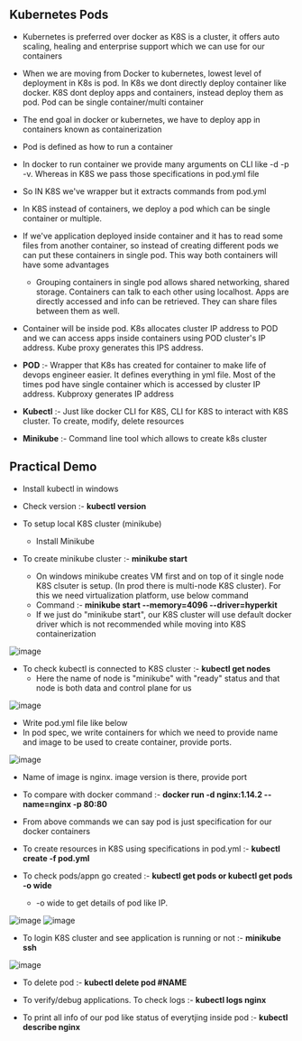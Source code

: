 Kubernetes Pods
-
- Kubernetes is preferred over docker as K8S is a cluster, it offers auto scaling, healing and enterprise support which we can use for our containers
- When we are moving from Docker to kubernetes, lowest level of deployment in K8s is pod. In K8s we dont directly deploy container like docker. K8S dont deploy apps and containers, instead deploy them as pod. Pod can be single container/multi container
- The end goal in docker or kubernetes, we have to deploy app in containers known as containerization

- Pod is defined as how to run a container
- In docker to run container we provide many arguments on CLI like -d -p -v. Whereas in K8S we pass those specifications in pod.yml file
- So IN K8S we've wrapper but it extracts commands from pod.yml

- In K8S instead of containers, we deploy a pod which can be single container or multiple. 
- If we've application deployed inside container and it has to read some files from another container, so instead of creating different pods we can put these containers in single pod. This way both containers will have some advantages
  - Grouping containers in single pod allows shared networking, shared storage. Containers can talk to each other using localhost. Apps are directly accessed and info can be retrieved. They can share files between them as well.
 - Container will be inside pod. K8s allocates cluster IP address to POD and we can access apps inside containers using POD cluster's IP address. Kube proxy generates this IPS address.

 - **POD** :- Wrapper that K8s has created for container to make life of devops engineer easier. It defines everything in yml file. Most of the times pod have single container which is accessed by cluster IP address. Kubproxy generates IP address

 - **Kubectl** :- Just like docker CLI for K8S, CLI for K8S to interact with K8S cluster. To create, modify, delete resources

 - **Minikube** :- Command line tool which allows to create k8s cluster

Practical Demo
-
- Install kubectl in windows
- Check version :- **kubectl version**
- To setup local K8S cluster (minikube)
  - Install Minikube
 
- To create minikube cluster :- **minikube start**
  - On windows minikube creates VM first and on top of it single node K8S clsuter is setup. (In prod there is multi-node K8S cluster). For this we need virtualization platform, use below command
  - Command :- **minikube start --memory=4096 --driver=hyperkit**
  - If we just do "minikube start", our K8S cluster will use default docker driver which is not recommended while moving into K8S containerization
 
![image](https://github.com/user-attachments/assets/c4c4c2e1-b60b-43ec-8628-2b9dd698c095)

- To check kubectl is connected to K8S cluster :- **kubectl get nodes**
  - Here the name of node is "minikube" with "ready" status and that node is both data and control plane for us
 
![image](https://github.com/user-attachments/assets/b0b10956-4fbb-47ad-a89d-06819983835e)


- Write pod.yml file like below
- In pod spec, we write containers for which we need to provide name and image to be used to create container, provide ports. 

![image](https://github.com/user-attachments/assets/3b46f110-7e2e-4aaf-a9bb-fe9f1f486a42)

- Name of image is nginx. image version is there, provide port
- To compare with docker command :- **docker run -d nginx:1.14.2 --name=nginx -p 80:80**
- From above commands we can say pod is just specification for our docker containers

- To create resources in K8S using specifications in pod.yml :- **kubectl create -f pod.yml**
- To check pods/appn go created :- **kubectl get pods or kubectl get pods -o wide**
  - -o wide to get details of pod like IP. 

![image](https://github.com/user-attachments/assets/a3340cb7-6e0b-4482-8172-2d9bdbb6e6f8)
![image](https://github.com/user-attachments/assets/7a66204e-5746-46d7-8f3e-7fbf64f2b4ac)
  
- To login K8S cluster and see application is running or not :- **minikube ssh**

![image](https://github.com/user-attachments/assets/823bbb4e-99df-4aab-82ed-2f8a5984332d)

- To delete pod :- **kubectl delete pod #NAME**

- To verify/debug applications. To check logs :- **kubectl logs nginx**
- To print all info of our pod like status of everytjing inside pod :- **kubectl describe nginx**

